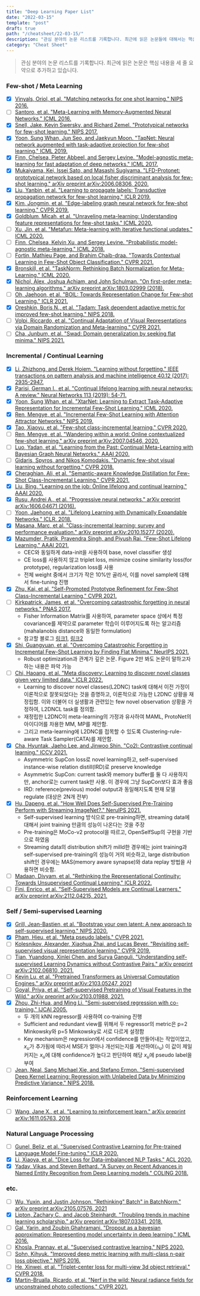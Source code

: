 ```yaml
---
title: "Deep Learning Paper List"
date: "2022-03-15"
template: "post"
draft: true
path: "/cheatsheet/22-03-15/"
description: "관심 분야의 논문 리스트를 기록합니다. 최근에 읽은 논문들에 대해서는 핵심 내용을 세 줄 요약으로 적고 있습니다. 지금까지는 Few-shot learning / Meta Learning, Incremental / Continual Learning, Self / Semi-supervised Learning, Reinforcement Learning, Natural Language Processing에 대한 논문을 기록하였습니다."
category: "Cheat Sheet"
---
```


> 관심 분야의 논문 리스트를 기록합니다. 최근에 읽은 논문은 핵심 내용을 세 줄 요약으로 추가하고 있습니다. 

### Few-shot / Meta Learning

- [x] [Vinyals, Oriol, et al. "Matching networks for one shot learning." NIPS 2016.](https://dl.acm.org/doi/abs/10.5555/3157382.3157504)
- [ ] [Santoro, et al. "Meta-Learning with Memory-Augmented Neural Networks." ICML 2016.](http://proceedings.mlr.press/v48/santoro16.pdf)
- [x] [Snell, Jake, Kevin Swersky, and Richard Zemel. "Prototypical networks for few-shot learning." NIPS 2017.](https://dl.acm.org/doi/abs/10.5555/3294996.3295163)
- [x] [Yoon, Sung Whan, Jun Seo, and Jaekyun Moon. "TapNet: Neural network augmented with task-adaptive projection for few-shot learning." ICML 2019.](http://proceedings.mlr.press/v97/yoon19a.html)
- [x] [Finn, Chelsea, Pieter Abbeel, and Sergey Levine. "Model-agnostic meta-learning for fast adaptation of deep networks." ICML 2017.](http://proceedings.mlr.press/v70/finn17a)
- [x] [Mukaiyama, Kei, Issei Sato, and Masashi Sugiyama. "LFD-Protonet: prototypical network based on local fisher discriminant analysis for few-shot learning." arXiv preprint arXiv:2006.08306, 2020.](https://arxiv.org/abs/2006.08306)
- [x] [Liu, Yanbin, et al. "Learning to propagate labels: Transductive propagation network for few-shot learning." ICLR 2019.](https://arxiv.org/abs/1805.10002)
- [x] [Kim, Jongmin, et al. "Edge-labeling graph neural network for few-shot learning." CVPR 2019.](https://openaccess.thecvf.com/content_CVPR_2019/html/Kim_Edge-Labeling_Graph_Neural_Network_for_Few-Shot_Learning_CVPR_2019_paper.html)
- [x] [Goldblum, Micah, et al. "Unraveling meta-learning: Understanding feature representations for few-shot tasks." ICML 2020.](http://proceedings.mlr.press/v119/goldblum20a.html)
- [ ] [Xu, Jin, et al. "Metafun: Meta-learning with iterative functional updates." ICML 2020.](http://proceedings.mlr.press/v119/xu20i.html)
- [ ] [Finn, Chelsea, Kelvin Xu, and Sergey Levine. "Probabilistic model-agnostic meta-learning." ICML 2018.](https://dl.acm.org/doi/abs/10.5555/3327546.3327622)
- [ ] [Fortin, Mathieu Page, and Brahim Chaib-draa. "Towards Contextual Learning in Few-Shot Object Classification." CVPR 2021.](https://openaccess.thecvf.com/content/WACV2021/html/Fortin_Towards_Contextual_Learning_in_Few-Shot_Object_Classification_WACV_2021_paper.html)
- [x] [Bronskill, et al. "TaskNorm: Rethinking Batch Normalization for Meta-Learning." ICML 2020.](http://proceedings.mlr.press/v119/bronskill20a.html)
- [x] [Nichol, Alex, Joshua Achiam, and John Schulman. "On first-order meta-learning algorithms." arXiv preprint arXiv:1803.02999 (2018).](https://arxiv.org/abs/1803.02999)
- [ ] [Oh, Jaehoon, et al. "BOIL: Towards Representation Change for Few-shot Learning." ICLR 2021.](https://openreview.net/pdf?id=umIdUL8rMH)
- [x] [Oreshkin, Boris N., et al. "Tadam: Task dependent adaptive metric for improved few-shot learning." NIPS 2018.](https://dl.acm.org/doi/abs/10.5555/3326943.3327010)
- [ ] [Volpi, Riccardo, et al. "Continual Adaptation of Visual Representations via Domain Randomization and Meta-learning." CVPR 2021.](https://arxiv.org/pdf/2012.04324.pdf)
- [ ] [Cha, Junbum, et al. "Swad: Domain generalization by seeking flat minima." NIPS 2021.](https://proceedings.neurips.cc/paper/2021/hash/bcb41ccdc4363c6848a1d760f26c28a0-Abstract.html)

### Incremental / Continual Learning

- [x] [Li, Zhizhong, and Derek Hoiem. "Learning without forgetting." IEEE transactions on pattern analysis and machine intelligence 40.12 (2017): 2935-2947.](https://ieeexplore.ieee.org/abstract/document/8107520)
- [x] [Parisi, German I., et al. "Continual lifelong learning with neural networks: A review." Neural Networks 113 (2019): 54-71.](https://www.sciencedirect.com/science/article/pii/S0893608019300231)
- [x] [Yoon, Sung Whan, et al. "XtarNet: Learning to Extract Task-Adaptive Representation for Incremental Few-Shot Learning." ICML 2020.](http://proceedings.mlr.press/v119/yoon20b.html)
- [x] [Ren, Mengye, et al. "Incremental Few-Shot Learning with Attention Attractor Networks." NIPS 2019.](https://papers.nips.cc/paper/2019/hash/e833e042f509c996b1b25324d56659fb-Abstract.html)
- [x] [Tao, Xiaoyu, et al. "Few-shot class-incremental learning." CVPR 2020.](https://openaccess.thecvf.com/content_CVPR_2020/html/Tao_Few-Shot_Class-Incremental_Learning_CVPR_2020_paper.html)
- [ ] [Ren, Mengye, et al. "Wandering within a world: Online contextualized few-shot learning." arXiv preprint arXiv:2007.04546, 2020.](https://arxiv.org/abs/2007.04546)
- [ ] [Luo, Yadan, et al. "Learning from the Past: Continual Meta-Learning with Bayesian Graph Neural Networks." AAAI 2020.](https://ojs.aaai.org/index.php/AAAI/article/view/5942)
- [ ] [Gidaris, Spyros, and Nikos Komodakis. "Dynamic few-shot visual learning without forgetting." CVPR 2018.](https://openaccess.thecvf.com/content_cvpr_2018/html/Gidaris_Dynamic_Few-Shot_Visual_CVPR_2018_paper.html)
- [x] [Cheraghian, Ali, et al. "Semantic-aware Knowledge Distillation for Few-Shot Class-Incremental Learning." CVPR 2021.](https://arxiv.org/abs/2103.04059)
- [x] [Liu, Bing. "Learning on the job: Online lifelong and continual learning." AAAI 2020.](https://ojs.aaai.org//index.php/AAAI/article/view/7079)
- [x] [Rusu, Andrei A., et al. "Progressive neural networks." arXiv preprint arXiv:1606.04671 (2016).](https://arxiv.org/abs/1606.04671)
- [ ] [Yoon, Jaehong, et al. "Lifelong Learning with Dynamically Expandable Networks." ICLR. 2018.](https://openreview.net/pdf?id=Sk7KsfW0-)
- [x] [Masana, Marc, et al. "Class-incremental learning: survey and performance evaluation." arXiv preprint arXiv:2010.15277 (2020).](https://arxiv.org/abs/2010.15277)
- [x] [Mazumder, Pratik, Pravendra Singh, and Piyush Rai. "Few-Shot Lifelong Learning." AAAI 2021.](file:///C:/Users/ECE/Desktop/16334-Article%20Text-19828-1-2-20210518.pdf)
  - CEC와 동일하게 data-init을 사용하여 base, novel classifier 생성
  - CE loss를 사용하지 않고 triplet loss, minimize cosine similarity loss(for prototype), regularization loss를 사용
  - 전체 weight 중에서 크기가 작은 10%만 골라서, 이를 novel sample에 대해서 fine-tuning 진행
- [x] [Zhu, Kai, et al. "Self-Promoted Prototype Refinement for Few-Shot Class-Incremental Learning." CVPR 2021.](https://openaccess.thecvf.com/content/CVPR2021/html/Zhu_Self-Promoted_Prototype_Refinement_for_Few-Shot_Class-Incremental_Learning_CVPR_2021_paper.html)
- [ ] [Kirkpatrick, James, et al. "Overcoming catastrophic forgetting in neural networks." PNAS 2017.](https://www.pnas.org/content/114/13/3521.short)
  - Fisher Information Matrix를 사용하여, parameter space 상에서 특정 covariance를 제약으로 parameter 학습이 이루어지도록 하는 알고리즘 (mahalanobis distance와 동일한 formulation)
  - 참고할 블로그 [링크1](https://yukyunglee.github.io/Fisher-Information-Matrix/), [링크2](https://nzer0.github.io/Fisher-Info-and-NLL-Hessian.html)
- [x] [Shi, Guangyuan, et al. "Overcoming Catastrophic Forgetting in Incremental Few-Shot Learning by Finding Flat Minima." NeurIPS 2021.](https://proceedings.neurips.cc/paper/2021/hash/357cfba15668cc2e1e73111e09d54383-Abstract.html)
  - Robust optimization과 관계가 깊은 논문. Figure 2만 봐도 논문이 말하고자 하는 내용은 파악 가능
- [ ] [Chi, Haoang, et al. "Meta discovery: Learning to discover novel classes given very limited data." ICLR 2022.](https://openreview.net/pdf?id=MEpKGLsY8f)
  - Learning to discover novel classes(L2DNC) task에 대해서 이전 가정이 이론적으로 잘못되었다는 것을 증명하고, 이론적으로 가능한 L2DNC 상황을 재정립함. 이와 더불어 더 실생활과 관련있는 few novel observation 상황을 가정하여, L2DNCL task를 정의함.
  - 재정립한 L2DNC이 meta-learning의 가정과 유사하여 MAML, ProtoNet의 아이디어를 차용한 MM, MP를 제안함.
  - 그리고 meta-learning에 L2DNC를 접목할 수 있도록 Clustering-rule-aware Task Sampler(CATA)를 제안함.
- [x] [Cha, Hyuntak, Jaeho Lee, and Jinwoo Shin. "Co2l: Contrastive continual learning." ICCV 2021.](https://openaccess.thecvf.com/content/ICCV2021/html/Cha_Co2L_Contrastive_Continual_Learning_ICCV_2021_paper.html)
  - Asymmetric SupCon loss로 novel learning하고, self-supervised instance-wise relation distill(IRD)로 preserve knowledge
  - Asymmetric SupCon: current task와 memory buffer를 둘 다 사용하지만, anchor로는 current task만 사용. 이 경우에 그냥 SupCon보다 효과 좋음
  - IRD: reference(previous) model output과 동일해지도록 현재 모델 regulate (대상은 2N개 전부)
- [x] [Hu, Dapeng, et al. "How Well Does Self-Supervised Pre-Training Perform with Streaming ImageNet?." NeruIPS 2021.](https://openreview.net/pdf?id=gYgMSlZznS)
  - Self-supervised learning 방식으로 pre-training하면, streaming data에 대해서 joint training 만큼의 성능이 나온다는 것을 주장
  - Pre-training은 MoCo-v2 protocol을 따르고, OpenSelfSup의 구현을 기반으로 하였음
  - Streaming data의 distribution shift가 milld한 경우에는 joint training과 self-supervised pre-training의 성능이 거의 비슷하고, large distribution shift인 경우에는 MAS(memory aware synapse)와 data replay 방법을 사용하면 비슷함.
- [ ] [Madaan, Divyam, et al. "Rethinking the Representational Continuity: Towards Unsupervised Continual Learning." ICLR 2022.](https://openreview.net/pdf?id=9Hrka5PA7LW)
- [ ] [Fini, Enrico, et al. "Self-Supervised Models are Continual Learners." arXiv preprint arXiv:2112.04215, 2021.](https://arxiv.org/pdf/2112.04215.pdf)

### Self / Semi-supervised Learning

- [x] [Grill, Jean-Bastien, et al. "Bootstrap your own latent: A new approach to self-supervised learning." NIPS 2020.](https://arxiv.org/abs/2006.07733)
- [x] [Pham, Hieu, et al. "Meta pseudo labels." CVPR 2021.](https://openaccess.thecvf.com/content/CVPR2021/html/Pham_Meta_Pseudo_Labels_CVPR_2021_paper.html)
- [ ] [Kolesnikov, Alexander, Xiaohua Zhai, and Lucas Beyer. "Revisiting self-supervised visual representation learning." CVPR 2019.](https://openaccess.thecvf.com/content_CVPR_2019/html/Kolesnikov_Revisiting_Self-Supervised_Visual_Representation_Learning_CVPR_2019_paper.html)
- [ ] [Tian, Yuandong, Xinlei Chen, and Surya Ganguli. "Understanding self-supervised Learning Dynamics without Contrastive Pairs." arXiv preprint arXiv:2102.06810, 2021.](https://arxiv.org/abs/2102.06810)
- [ ] [Kevin Lu, et al. "Pretrained Transformers as Universal Computation Engines." arXiv preprint arXiv:2103.05247, 2021](https://arxiv.org/abs/2103.05247?fbclid=IwAR3T_ZxXT0bmygQnpbWdPy_9_ilNR9nrCbALNgc6EffsXAevguFxQ_myPFE)
- [ ] [Goyal, Priya, et al. "Self-supervised Pretraining of Visual Features in the Wild." arXiv preprint arXiv:2103.01988, 2021.](https://arxiv.org/abs/2103.01988)
- [x] [Zhou, Zhi-Hua, and Ming Li. "Semi-supervised regression with co-training." IJCAI 2005.](https://cs.nju.edu.cn/zhouzh/zhouzh.files/publication/ijcai05.pdf)
  - 두 개의 kNN regressor를 사용하여 co-training 진행
  - Sufficient and redundant view를 위해서 두 regressor의 metric은 p=2 Minkowsky와 p=5 Minkowsky로 서로 다르게 설정함 
  - Key mechanism은 regression에서 confidence를 만들어내는 작업이었고, $x_u$가 추가됨에 따라서 MSE가 얼마나 개선되는지를 계산하여($\vartriangle_u$) 이 값이 제일 커지는 $x_u$에 대해 confidence가 높다고 판단하여 해당 $x_u$에 pseudo label을 부여
- [ ] [Jean, Neal, Sang Michael Xie, and Stefano Ermon. "Semi-supervised Deep Kernel Learning: Regression with Unlabeled Data by Minimizing Predictive Variance." NIPS 2018.](https://par.nsf.gov/servlets/purl/10080181)

### Reinforcement Learning

- [ ] [Wang, Jane X., et al. "Learning to reinforcement learn." arXiv preprint arXiv:1611.05763, 2016](https://arxiv.org/pdf/1611.05763.pdf)

### Natural Language Processing

- [ ] [Gunel, Beliz, et al. "Supervised Contrastive Learning for Pre-trained Language Model Fine-tuning." ICLR 2020.](https://openreview.net/pdf?id=cu7IUiOhujH)
- [x] [Li, Xiaoya, et al. "Dice Loss for Data-imbalanced NLP Tasks." ACL 2020.](https://aclanthology.org/2020.acl-main.45.pdf)
- [x] [Yadav, Vikas, and Steven Bethard. "A Survey on Recent Advances in Named Entity Recognition from Deep Learning models." COLING 2018.](https://aclanthology.org/C18-1182.pdf)

### etc.

- [ ] [Wu, Yuxin, and Justin Johnson. "Rethinking" Batch" in BatchNorm." arXiv preprint arXiv:2105.07576, 2021](https://arxiv.org/pdf/2105.07576.pdf)
- [x] [Lipton, Zachary C., and Jacob Steinhardt. "Troubling trends in machine learning scholarship." arXiv preprint arXiv:1807.03341, 2018.](https://arxiv.org/abs/1807.03341)
- [ ] [Gal, Yarin, and Zoubin Ghahramani. "Dropout as a bayesian approximation: Representing model uncertainty in deep learning." ICML 2016.](http://proceedings.mlr.press/v48/gal16.html)
- [ ] [Khosla, Prannay, et al. "Supervised contrastive learning." NIPS 2020.](https://proceedings.neurips.cc/paper/2020/hash/d89a66c7c80a29b1bdbab0f2a1a94af8-Abstract.html)
- [ ] [Sohn, Kihyuk. "Improved deep metric learning with multi-class n-pair loss objective." NIPS 2016.](https://proceedings.neurips.cc/paper/2016/hash/6b180037abbebea991d8b1232f8a8ca9-Abstract.html)
- [ ] [He, Xinwei, et al. "Triplet-center loss for multi-view 3d object retrieval." CVPR 2018.](https://openaccess.thecvf.com/content_cvpr_2018/html/He_Triplet-Center_Loss_for_CVPR_2018_paper.html)
- [x] [Martin-Brualla, Ricardo, et al. "Nerf in the wild: Neural radiance fields for unconstrained photo collections." CVPR 2021.](https://openaccess.thecvf.com/content/CVPR2021/html/Martin-Brualla_NeRF_in_the_Wild_Neural_Radiance_Fields_for_Unconstrained_Photo_CVPR_2021_paper.html)
